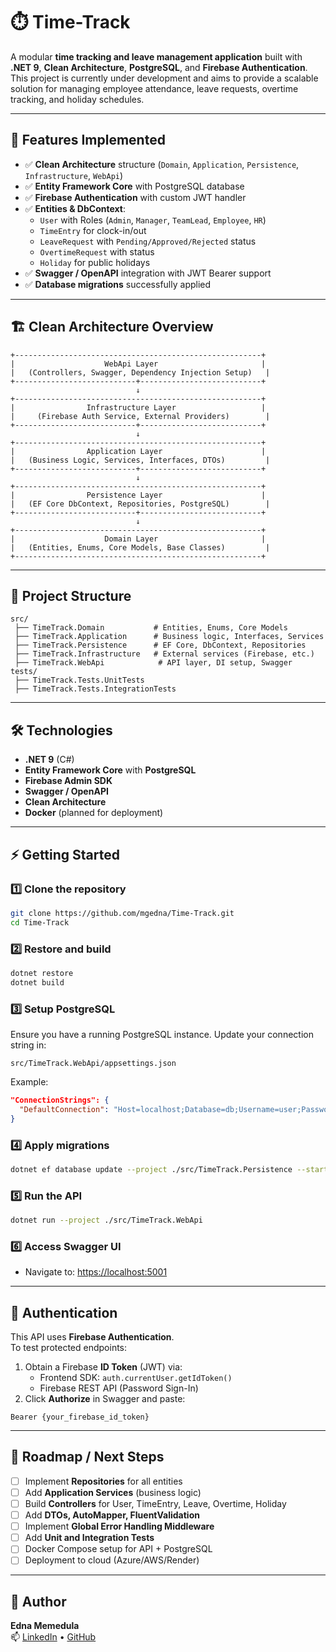 # ⏱️ Time-Track

A modular **time tracking and leave management application** built with **.NET 9**, **Clean Architecture**, **PostgreSQL**, and **Firebase Authentication**.  
This project is currently under development and aims to provide a scalable solution for managing employee attendance, leave requests, overtime tracking, and holiday schedules.

---

## 🚀 Features Implemented

- ✅ **Clean Architecture** structure (`Domain`, `Application`, `Persistence`, `Infrastructure`, `WebApi`)  
- ✅ **Entity Framework Core** with PostgreSQL database  
- ✅ **Firebase Authentication** with custom JWT handler  
- ✅ **Entities & DbContext**:  
  - `User` with Roles (`Admin`, `Manager`, `TeamLead`, `Employee`, `HR`)  
  - `TimeEntry` for clock-in/out  
  - `LeaveRequest` with `Pending/Approved/Rejected` status  
  - `OvertimeRequest` with status  
  - `Holiday` for public holidays  
- ✅ **Swagger / OpenAPI** integration with JWT Bearer support  
- ✅ **Database migrations** successfully applied  

---

## 🏗️ Clean Architecture Overview

```
+-------------------------------------------------------+
|                    WebApi Layer                       |
|   (Controllers, Swagger, Dependency Injection Setup)   |
+---------------------------+---------------------------+
                            ↓
+-------------------------------------------------------+
|                Infrastructure Layer                   |
|     (Firebase Auth Service, External Providers)        |
+---------------------------+---------------------------+
                            ↓
+-------------------------------------------------------+
|                Application Layer                      |
|   (Business Logic, Services, Interfaces, DTOs)         |
+---------------------------+---------------------------+
                            ↓
+-------------------------------------------------------+
|                Persistence Layer                      |
|   (EF Core DbContext, Repositories, PostgreSQL)        |
+---------------------------+---------------------------+
                            ↓
+-------------------------------------------------------+
|                    Domain Layer                       |
|   (Entities, Enums, Core Models, Base Classes)         |
+-------------------------------------------------------+
```

---

## 📂 Project Structure

```
src/
 ├── TimeTrack.Domain           # Entities, Enums, Core Models
 ├── TimeTrack.Application      # Business logic, Interfaces, Services
 ├── TimeTrack.Persistence      # EF Core, DbContext, Repositories
 ├── TimeTrack.Infrastructure   # External services (Firebase, etc.)
 ├── TimeTrack.WebApi            # API layer, DI setup, Swagger
tests/
 ├── TimeTrack.Tests.UnitTests
 ├── TimeTrack.Tests.IntegrationTests
```

---

## 🛠️ Technologies

- **.NET 9** (C#)
- **Entity Framework Core** with **PostgreSQL**
- **Firebase Admin SDK**
- **Swagger / OpenAPI**
- **Clean Architecture**
- **Docker** (planned for deployment)

---

## ⚡ Getting Started

### 1️⃣ Clone the repository
```bash
git clone https://github.com/mgedna/Time-Track.git
cd Time-Track
```

### 2️⃣ Restore and build
```bash
dotnet restore
dotnet build
```

### 3️⃣ Setup PostgreSQL
Ensure you have a running PostgreSQL instance. Update your connection string in:
```
src/TimeTrack.WebApi/appsettings.json
```

Example:
```json
"ConnectionStrings": {
  "DefaultConnection": "Host=localhost;Database=db;Username=user;Password=pass"
}
```

### 4️⃣ Apply migrations
```bash
dotnet ef database update --project ./src/TimeTrack.Persistence --startup-project ./src/TimeTrack.WebApi
```

### 5️⃣ Run the API
```bash
dotnet run --project ./src/TimeTrack.WebApi
```

### 6️⃣ Access Swagger UI
- Navigate to: [https://localhost:5001](https://localhost:5001)

---

## 🔑 Authentication

This API uses **Firebase Authentication**.  
To test protected endpoints:

1. Obtain a Firebase **ID Token** (JWT) via:
   - Frontend SDK: `auth.currentUser.getIdToken()`
   - Firebase REST API (Password Sign-In)
2. Click **Authorize** in Swagger and paste:
```
Bearer {your_firebase_id_token}
```

---

## 🧩 Roadmap / Next Steps

- [ ] Implement **Repositories** for all entities  
- [ ] Add **Application Services** (business logic)  
- [ ] Build **Controllers** for User, TimeEntry, Leave, Overtime, Holiday  
- [ ] Add **DTOs, AutoMapper, FluentValidation**  
- [ ] Implement **Global Error Handling Middleware**  
- [ ] Add **Unit and Integration Tests**  
- [ ] Docker Compose setup for API + PostgreSQL  
- [ ] Deployment to cloud (Azure/AWS/Render)  

---

## 👤 Author

**Edna Memedula**  
📫 [LinkedIn](https://www.linkedin.com/in/edna-memedula-24b519245) • [GitHub](https://github.com/mgedna)
